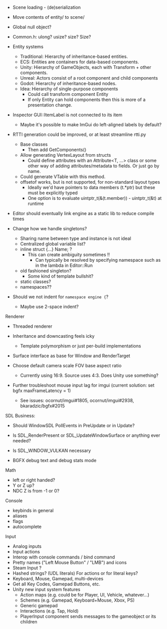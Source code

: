 - Scene loading - (de)serialization

- Move contents of entity/ to scene/

- Global null object?
- Common.h: ulong? usize? size? Size?

- Entity systems
  - Traditional: Hierarchy of inheritance-based entities.
  - ECS: Entities are containers for data-based components.
  - Unity: Hierarchy of GameObjects, each with Transform + other components.
  - Unreal: Actors consist of a root component and child components
  - Godot: Hierarchy of inheritance-based nodes.
  - Idea: Hierarchy of single-purpose components
    - Could call transform component Entity
    - If only Entity can hold components then this is more of a presentation change.

- Inspector GUI::ItemLabel is not connected to its item
  - Maybe it's possible to make ImGui do left-aligned labels by default?

- RTTI generation could be improved, or at least streamline rtti.py
  - Base classes
    - Then add GetComponents<Base>()
  - Allow generating VertexLayout from structs
    - Could define attributes with an Attribute<T, ...> class or some other way
      of adding attributes/metadata to fields. Or just go by name.
  - Could generate VTable<T> with this method.
  - offsetof works, but is not supported, for non-standard layout types
    - Ideally we'd have pointers to data members (t.*ptr) but these must be explicitly typed
    - One option is to evaluate uintptr_t(&(t.member)) - uintptr_t(&t) at runtime

- Editor should eventually link engine as a static lib to reduce compile times

- Change how we handle singletons?
  - Sharing name between type and instance is not ideal
  - Centralized global variable list?
  - inline struct {...} Name; ?
    - This can create ambiguity sometimes !!
      - Can typically be resolved by specifying namespace such as in the lambda in Editor::Run
  - old fashioned singleton?
    - Some kind of template bullshit?
  - static classes?
  - namespaces??

- Should we not indent for `namespace engine {`?
    - Maybe use 2-space indent?

Renderer
- Threaded renderer
- Inheritance and downcasting feels icky
  - Template polymorphism or just per-build implementations
- Surface interface as base for Window and RenderTarget
- Choose default camera scale FOV base aspect ratio
  - Currently using 16:9. Source uses 4:3. Does Unity use something?
 
- Further troubleshoot mouse input lag for imgui (current solution: set bgfx maxFrameLatency = 1)
    - See issues: ocornut/imgui#1805, ocornut/imgui#2938, bkaradzic/bgfx#2015

SDL Business:
- Should WindowSDL PollEvents in PreUpdate or in Update?
- Is SDL_RenderPresent or SDL_UpdateWindowSurface or anything ever needed?
- Is SDL_WINDOW_VULKAN necessary

- BGFX debug text and debug stats mode

Math
- left or right handed?
- Y or Z up?
- NDC Z is from -1 or 0?

Console
- keybinds in general
- aliases
- flags
- autocomplete

Input
- Analog inputs
- Input actions
- Interop with console commands / bind command
- Pretty names ("Left Mouse Button" / "LMB") and icons 
- Steam Input ?
- Hashed strings? (UDL literals) For actions or for literal keys?
- Keyboard, Mouse, Gamepad, multi-devices
- Get all Key Codes, Gamepad Buttons, etc.
- Unity new input system features
  - Action maps (e.g. could be for Player, UI, Vehicle, whatever...)
  - Schemes (e.g. Gamepad, Keyboard+Mouse, Xbox, PS)
  - Generic gamepad
  - Interactions (e.g. Tap, Hold)
  - PlayerInput component sends messages to the gameobject or its children
